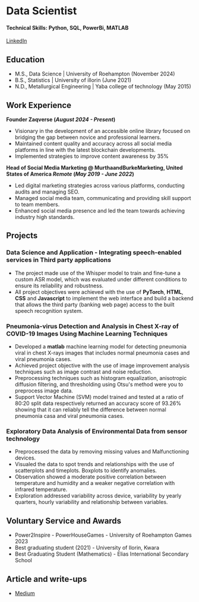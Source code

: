 # Data Scientist

#### Technical Skills: Python, SQL, PowerBi, MATLAB

[LinkedIn](https://www.linkedin.com/in/ayoola-razaq-b39b6b181/)

## Education
- M.S., Data Science | University of Roehampton (November 2024)
- B.S., Statistics | University of illorin (June 2021)
- N.D., Metallurgical Engineering | Yaba college of technology (May 2015)

## Work Experience
**Founder Zaqverse (_August 2024 - Present_)**
- Visionary in the development of an accessible online library focused on bridging the gap between novice and professional learners.
- Maintained content quality and accuracy across all social media platforms in line with the latest blockchain developments.
- Implemented strategies to improve content awareness by 35%

**Head of Social Media Marketing @ MurthaandBurkeMarketing, United States of America _Remote_ (_May 2019 - June 2022_)**
- Led digital marketing strategies across various platforms, conducting audits and managing SEO.
- Managed social media team, communicating and providing skill support to team members.
- Enhanced social media presence and led the team towards achieving industry high standards.

## Projects
### Data Science and Application - Integrating speech-enabled services in Third party applications

- The project made use of the Whisper model to train and fine-tune a custom ASR model, which was evaluated under different conditions to ensure its reliability and robustness.
- All project objectives were achieved with the use of **PyTorch**, **HTML**, **CSS** and **Javascript** to implement the web interface and build a backend that allows the third party (banking web page) access to the built speech recognition system.

### Pneumonia-virus Detection and Analysis in Chest X-ray of COVID-19 Images Using Machine Learning Techniques

- Developed a **matlab** machine learning model for detecting pneumonia viral in chest X-rays images that includes normal pneumonia cases and viral pneumonia cases.
- Achieved project objective with the use of image improvement analysis techniques such as image contrast and noise reduction.
- Preprocessing techniques such as histogram equalization, anisotropic diffusion filtering, and thresholding using Otsu's method were you to preprocess image data.
- Support Vector Machine (SVM) model trained and tested at a ratio of 80:20 split data respectively returned an accuracy score of 93.26% showing that it can reliably tell the difference between normal pneumonia casa and viral pneumonia cases.

### Exploratory Data Analysis of Environmental Data from sensor technology
- Preprocessed the data by removing missing values and Malfunctioning devices.
- Visualed the data to spot trends and relationships with the use of scatterplots and timeplots. Boxplots to identify anomalies.
- Observation showed a moderate positive correlation between temperature and humidity and a weaker negative correlation with infrared temperature.
- Exploration addressed variability across device, variability by yearly quarters, hourly variability and relationship between variables.


## Voluntary Service and Awards
- Power2Inspire - PowerHouseGames - University of Roehampton Games 2023
- Best graduating student (2021) - University of Ilorin, Kwara
- Best Graduating Student (Mathematics) - Elias International Secondary School

## Article and write-ups
- [Medium](https://medium.com/@razaqayoola09)

